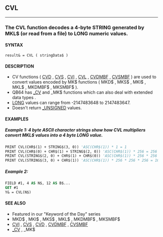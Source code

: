 ## CVL
---

### The CVL function decodes a 4-byte STRING generated by MKL$ (or read from a file) to LONG numeric values.

#### SYNTAX

`result& = CVL ( stringData$ )`

#### DESCRIPTION
* CV functions ( [CVD](./CVD.md) , [CVS](./CVS.md) , [CVI](./CVI.md) , [CVL](./CVL.md) , [CVDMBF](./CVDMBF.md) , [CVSMBF](./CVSMBF.md) ) are used to convert values encoded by MK$ functions ( MKD$ , MKS$ , MKI$ , MKL$ , MKDMBF$ , MKSMBF$ ).
* QB64 has [_CV](./_CV.md) and _MK$ functions which can also deal with extended data types .
* [LONG](./LONG.md) values can range from -2147483648 to 2147483647.
* Doesn't return [_UNSIGNED](./_UNSIGNED.md) values.


#### EXAMPLES
##### Example 1: 4 byte ASCII character strings show how CVL multipliers convert MKL$ values into a 4 byte LONG value.
```vb
PRINT CVL(CHR$(1) + STRING$(3, 0)) 'ASC(CHR$(1)) * 1 = 1
PRINT CVL(CHR$(0) + CHR$(1) + STRING$(2, 0)) 'ASC(CHR$(1)) * 256 = 256
PRINT CVL(STRING$(2, 0) + CHR$(1) + CHR$(0)) 'ASC(CHR$(1)) * 256 * 256 = 65536
PRINT CVL(STRING$(3, 0) + CHR$(1)) 'ASC(CHR$(1)) * 256 * 256 * 256 = 16777216
```
  
##### Example 2:
```vb
FIELD #1, 4 AS N$, 12 AS B$...
GET #1
Y& = CVL(N$)
```
  


#### SEE ALSO
* Featured in our "Keyword of the Day" series
* MKD$ , MKI$ , MKS$ , MKL$ , MKDMBF$ , MKSMBF$
* [CVI](./CVI.md) , [CVS](./CVS.md) , [CVD](./CVD.md) , [CVDMBF](./CVDMBF.md) , [CVSMBF](./CVSMBF.md)
* [_CV](./_CV.md) , _MK$
